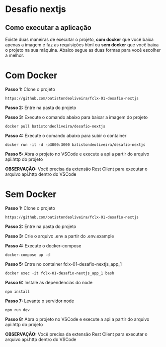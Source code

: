 # Desafio nextjs

Como executar a aplicação
------------

Existe duas maneiras de executar o projeto, **com docker** que você baixa apenas a imagem e faz as requisições html ou **sem docker** que você baixa o projeto na sua máquina. Abaixo segue as duas formas para você escolher a melhor.

# Com Docker

**Passo 1:** Clone o projeto

```
https://github.com/batistondeoliveira/fclx-01-desafio-nextjs
```

**Passo 2:** Entre na pasta do projeto

**Passo 3:** Execute o comando abaixo para baixar a imagem do projeto

```
docker pull batistondeoliveira/desafio-nextjs
```

**Passo 4:** Execute o comando abaixo para subir o container

```
docker run -it -d -p3000:3000 batistondeoliveira/desafio-nextjs 
```

**Passo 5:** Abra o projeto no VSCode e execute a api a partir do arquivo api.http do projeto

**OBSERVAÇÃO:** Você precisa da extensão Rest Client para executar o arquivo api.http dentro do VSCode

# Sem Docker

**Passo 1:** Clone o projeto

```
https://github.com/batistondeoliveira/fclx-01-desafio-nextjs
```

**Passo 2:** Entre na pasta do projeto

**Passo 3:** Crie o arquivo .env a partir do .env.example

**Passo 4:** Execute o docker-compose

```
docker-compose up -d
```

**Passo 5:** Entre no container fclx-01-desafio-nextjs_app_1

```
docker exec -it fclx-01-desafio-nextjs_app_1 bash
```

**Passo 6:** Instale as dependencias do node

```
npm install
```

**Passo 7:** Levante o servidor node

```
npm run dev
```

**Passo 8:** Abra o projeto no VSCode e execute a api a partir do arquivo api.http do projeto

**OBSERVAÇÃO:** Você precisa da extensão Rest Client para executar o arquivo api.http dentro do VSCode
